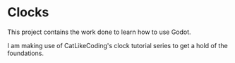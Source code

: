 # Clocks

This project contains the work done to learn how to use Godot.

I am making use of CatLikeCoding's clock tutorial series to get a hold of the foundations.
